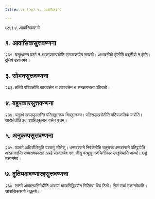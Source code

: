 ```yaml
---
title: २३ (२४) ४. आवासिकवग्गो

---
```

(२४) ४. आवासिकवग्गो  


## १. आवासिकसुत्तवण्णना

२३१. चतुत्थस्स पठमे न आकप्पसम्पन्नोति समणाकप्पेन सम्पन्नो। अभावनीयो होतीति वड्ढनीयो न होति। दुतियं उत्तानमेव।  


## ३. सोभनसुत्तवण्णना

२३३. ततिये पटिबलोति कायबलेन च ञाणबलेन च समन्नागतत्ता पटिबलो।  


## ४. बहूपकारसुत्तवण्णना

२३४. चतुत्थे खण्डफुल्लन्ति पतितट्ठानञ्च भिन्नट्ठानञ्च। पटिसङ्खरोतीति पटिपाकतिकं करोति। आरोचेतीति इदं पवारितकुलानं वसेन वुत्तम्।  


## ५. अनुकम्पसुत्तवण्णना

२३५. पञ्चमे अधिसीलेसूति पञ्चसु सीलेसु। धम्मदस्सने निवेसेतीति चतुसच्चधम्मदस्सने पतिट्ठापेति। अरहग्गतन्ति सब्बसक्कारानं अरहे रतनत्तयेव गतं, तीसु वत्थूसु गरुचित्तीकारं उपट्ठपेथाति अत्थो। छट्ठं उत्तानमेव।  


## ७. दुतियअवण्णारहसुत्तवण्णना

२३७. सत्तमे आवासपलिगेधीति आवासं बलवगिद्धिवसेन गिलित्वा विय ठितो। सेसं सब्बं उत्तानमेवाति।  
आवासिकवग्गो चतुत्थो।  